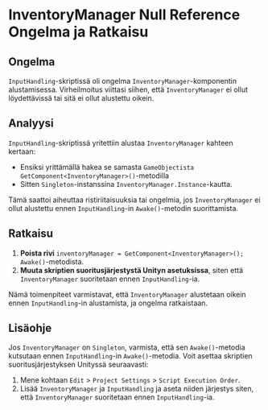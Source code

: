 # InventoryManager Null Reference Ongelma ja Ratkaisu 

## Ongelma

`InputHandling`-skriptissä oli ongelma `InventoryManager`-komponentin alustamisessa. Virheilmoitus viittasi siihen, että `InventoryManager` ei ollut löydettävissä tai sitä ei ollut alustettu oikein.

## Analyysi

`InputHandling`-skriptissä yritettiin alustaa `InventoryManager` kahteen kertaan: 

- Ensiksi yrittämällä hakea se samasta `GameObjectista` `GetComponent<InventoryManager>()`-metodilla
- Sitten `Singleton`-instanssina `InventoryManager.Instance`-kautta. 

Tämä saattoi aiheuttaa ristiriitaisuuksia tai ongelmia, jos `InventoryManager` ei ollut alustettu ennen `InputHandling`-in `Awake()`-metodin suorittamista.

## Ratkaisu

1. **Poista rivi** `inventoryManager = GetComponent<InventoryManager>();` `Awake()`-metodista.
2. **Muuta skriptien suoritusjärjestystä Unityn asetuksissa**, siten että `InventoryManager` suoritetaan ennen `InputHandling`-ia.

Nämä toimenpiteet varmistavat, että `InventoryManager` alustetaan oikein ennen `InputHandling`-in alustamista, ja ongelma ratkaistaan.

## Lisäohje

Jos `InventoryManager` on `Singleton`, varmista, että sen `Awake()`-metodia kutsutaan ennen `InputHandling`-in `Awake()`-metodia. Voit asettaa skriptien suoritusjärjestyksen Unityssä seuraavasti:

1. Mene kohtaan `Edit` > `Project Settings` > `Script Execution Order`.
2. Lisää `InventoryManager` ja `InputHandling` ja aseta niiden järjestys siten, että `InventoryManager` suoritetaan ennen `InputHandling`-ia.
